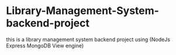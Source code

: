 # Library-Management-System-backend-project
this is a library management system backend project using (NodeJs Express MongoDB View engine) 
